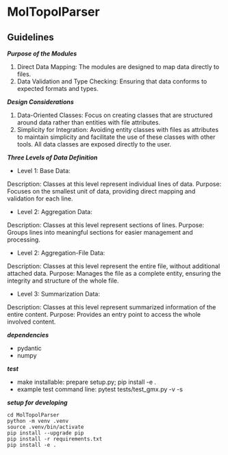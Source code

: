 # MolTopolParser 

## Guidelines
***Purpose of the Modules***
1. Direct Data Mapping:
The modules are designed to map data directly to files.
2. Data Validation and Type Checking: 
Ensuring that data conforms to expected formats and types.

***Design Considerations***
1. Data-Oriented Classes:
Focus on creating classes that are structured around data rather than
entities with file attributes.
2. Simplicity for Integration:
Avoiding entity classes with files as attributes to maintain simplicity
and facilitate the use of these classes with other tools.
All data classes are exposed directly to the user.

***Three Levels of Data Definition***

- Level 1: Base Data:

Description: Classes at this level represent individual lines of data.
Purpose: Focuses on the smallest unit of data, providing direct mapping and validation for each line.

- Level 2: Aggregation Data:

Description: Classes at this level represent sections of lines.
Purpose: Groups lines into meaningful sections for easier management and processing.

- Level 2: Aggregation-File Data:

Description: Classes at this level represent the entire file, without additional attached data.
Purpose: Manages the file as a complete entity, ensuring the integrity and structure of the whole file.

- Level 3: Summarization Data:

Description: Classes at this level represent summarized information of the entire content.
Purpose: Provides an entry point to access the whole involved content.



***dependencies***
- pydantic 
- numpy 

***test***
- make installable: prepare setup.py; pip install -e .
- example test command line: pytest tests/test_gmx.py -v -s


***setup for developing*** 
```text
cd MolTopolParser
python -m venv .venv 
source .venv/bin/activate
pip install --upgrade pip
pip install -r requirements.txt
pip install -e .
```


